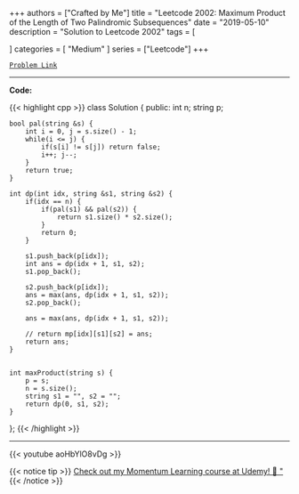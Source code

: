 
+++
authors = ["Crafted by Me"]
title = "Leetcode 2002: Maximum Product of the Length of Two Palindromic Subsequences"
date = "2019-05-10"
description = "Solution to Leetcode 2002"
tags = [
    
]
categories = [
    "Medium"
]
series = ["Leetcode"]
+++



[`Problem Link`](https://leetcode.com/problems/maximum-product-of-the-length-of-two-palindromic-subsequences/description/)

---

**Code:**

{{< highlight cpp >}}
class Solution {
public:
    int n;
    string p;
    
    bool pal(string &s) {
        int i = 0, j = s.size() - 1;
        while(i <= j) {
            if(s[i] != s[j]) return false;
            i++; j--;
        }
        return true;
    }
    
    int dp(int idx, string &s1, string &s2) {
        if(idx == n) {
            if(pal(s1) && pal(s2)) {
                return s1.size() * s2.size();
            }
            return 0;
        }

        s1.push_back(p[idx]);
        int ans = dp(idx + 1, s1, s2);
        s1.pop_back();        
        
        s2.push_back(p[idx]);        
        ans = max(ans, dp(idx + 1, s1, s2));
        s2.pop_back();        
        
        ans = max(ans, dp(idx + 1, s1, s2));
        
        // return mp[idx][s1][s2] = ans;
        return ans;        
    }
    
    
    int maxProduct(string s) {
        p = s;
        n = s.size();
        string s1 = "", s2 = "";
        return dp(0, s1, s2);
    }
};
{{< /highlight >}}



---

{{< youtube aoHbYlO8vDg >}}

{{< notice tip >}}
[Check out my Momentum Learning course at Udemy! 🚀 "](https://www.udemy.com/course/blind-75-the-data-structures-and-algorithms-essentials/)
{{< /notice >}}

